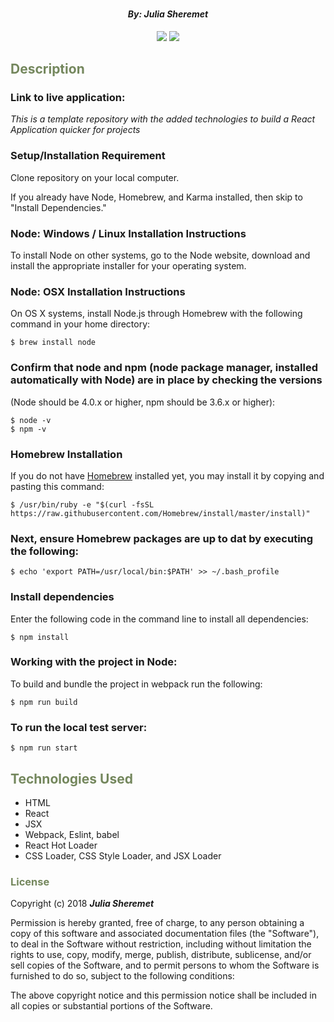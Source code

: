 # _<p align="center"></p>_

#### _**<p align="center">By: Julia Sheremet</p>**_

<p align="center">  
<a href="https://opensource.org/licenses/MIT"><img src="https://img.shields.io/badge/license-MIT-blue.svg"></a>
<a href="https://github.com/RichardLitt/standard-readme"><img src="https://img.shields.io/badge/readme%20style-standard-brightgreen.svg?style=flat-square"></a>
</p>

## <span style="color:#74875d;">Description</span>

### Link to live application:

_This is a template repository with the added technologies to build a React Application quicker for projects_

### Setup/Installation Requirement
Clone repository on your local computer.

If you already have Node, Homebrew, and Karma installed, then skip to "Install Dependencies."

### Node: Windows / Linux Installation Instructions
To install Node on other systems, go to the Node website, download and install the appropriate installer for your operating system.

### Node: OSX Installation Instructions
On OS X systems, install Node.js through Homebrew with the following command in your home directory:

```
$ brew install node
```
### Confirm that node and npm (node package manager, installed automatically with Node) are in place by checking the versions

(Node should be 4.0.x or higher, npm should be 3.6.x or higher):

```
$ node -v
$ npm -v
```

### Homebrew Installation
If you do not have <a href="https://brew.sh/" title="Homebrew">Homebrew</a> installed yet, you may install it by copying and pasting this command:
```
$ /usr/bin/ruby -e "$(curl -fsSL https://raw.githubusercontent.com/Homebrew/install/master/install)"
```

### Next, ensure Homebrew packages are up to dat by executing the following:

```
$ echo 'export PATH=/usr/local/bin:$PATH' >> ~/.bash_profile
```

### Install dependencies
Enter the following code in the command line to install all dependencies:
```
$ npm install
```

### Working with the project in Node:
To build and bundle the project in webpack run the following:
```
$ npm run build
```

### To run the local test server:
```
$ npm run start
```

## <span style="color:#74875d;">Technologies Used</span>

* HTML
* React
* JSX
* Webpack, Eslint, babel
* React Hot Loader
* CSS Loader, CSS Style Loader, and JSX Loader


### <span style="color:#74875d;">License</span>

Copyright (c) 2018 ****_Julia Sheremet_****

Permission is hereby granted, free of charge, to any person obtaining a copy of this software and associated documentation files (the "Software"), to deal in the Software without restriction, including without limitation the rights to use, copy, modify, merge, publish, distribute, sublicense, and/or sell copies of the Software, and to permit persons to whom the Software is furnished to do so, subject to the following conditions:

The above copyright notice and this permission notice shall be included in all copies or substantial portions of the Software.
